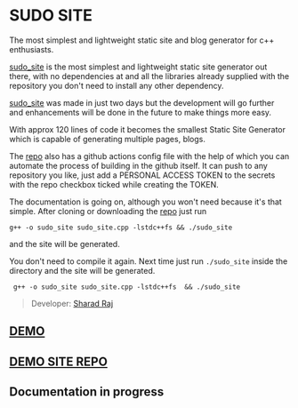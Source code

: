 # SUDO SITE

The most simplest and lightweight static site and blog generator for c++ enthusiasts.

[sudo_site](https://github.com/sharadcodes/sudo_site) is the most 
simplest and lightweight static site generator out there, with no 
dependencies at and all the libraries already supplied with the 
repository you don't need to install any other dependency.

[sudo_site](https://github.com/sharadcodes/sudo_site) was made in 
just two days but the development will go further and enhancements
will be done in the future to make things more easy.

With approx 120 lines of code it becomes the smallest Static Site 
Generator which is capable of generating multiple pages, blogs.

The [repo](https://github.com/sharadcodes/sudo_site) also has a
github actions config file with the help of which you can automate
the process of building in the github itself. It can push to any
repository you like, just add a PERSONAL ACCESS TOKEN to the 
secrets with the repo checkbox ticked while creating the TOKEN.

The documentation is going on, although you won't need because it's
that simple.
After cloning or downloading the [repo](https://github.com/sharadcodes/sudo_site) just run
```
g++ -o sudo_site sudo_site.cpp -lstdc++fs && ./sudo_site
```
and the site will be generated.

You don't need to compile it again. Next time just run `./sudo_site`
inside the directory and the site will be generated.

```
 g++ -o sudo_site sudo_site.cpp -lstdc++fs  && ./sudo_site
```


>Developer: [Sharad Raj](https://sharadcodes.github.io)

## [DEMO](https://sudositedemo.netlify.com/)
## [DEMO SITE REPO](https://github.com/sharadcodes/sudo_site_demo)

## Documentation in progress
